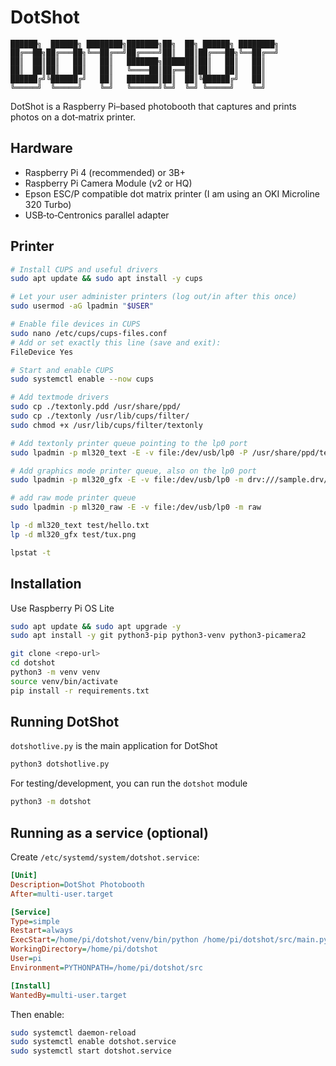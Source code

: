 # DotShot

```
██████╗  ██████╗ ████████╗███████╗██╗  ██╗ ██████╗ ████████╗
██╔══██╗██╔═══██╗╚══██╔══╝██╔════╝██║  ██║██╔═══██╗╚══██╔══╝
██║  ██║██║   ██║   ██║   ███████╗███████║██║   ██║   ██║   
██║  ██║██║   ██║   ██║   ╚════██║██╔══██║██║   ██║   ██║   
██████╔╝╚██████╔╝   ██║   ███████║██║  ██║╚██████╔╝   ██║   
╚═════╝  ╚═════╝    ╚═╝   ╚══════╝╚═╝  ╚═╝ ╚═════╝    ╚═╝   
```

DotShot is a Raspberry Pi–based photobooth that captures and prints photos on a dot‑matrix printer.

## Hardware

- Raspberry Pi 4 (recommended) or 3B+
- Raspberry Pi Camera Module (v2 or HQ)
- Epson ESC/P compatible dot matrix printer (I am using an OKI Microline 320 Turbo)
- USB‑to‑Centronics parallel adapter

## Printer

```bash
# Install CUPS and useful drivers
sudo apt update && sudo apt install -y cups

# Let your user administer printers (log out/in after this once)
sudo usermod -aG lpadmin "$USER"

# Enable file devices in CUPS
sudo nano /etc/cups/cups-files.conf
# Add or set exactly this line (save and exit):
FileDevice Yes

# Start and enable CUPS
sudo systemctl enable --now cups

# Add textmode drivers
sudo cp ./textonly.pdd /usr/share/ppd/
sudo cp ./textonly /usr/lib/cups/filter/
sudo chmod +x /usr/lib/cups/filter/textonly

# Add textonly printer queue pointing to the lp0 port
sudo lpadmin -p ml320_text -E -v file:/dev/usb/lp0 -P /usr/share/ppd/textonly.ppd

# Add graphics mode printer queue, also on the lp0 port
sudo lpadmin -p ml320_gfx -E -v file:/dev/usb/lp0 -m drv:///sample.drv/epson9.ppd

# add raw mode printer queue
sudo lpadmin -p ml320_raw -E -v file:/dev/usb/lp0 -m raw

lp -d ml320_text test/hello.txt
lp -d ml320_gfx test/tux.png

lpstat -t
```

## Installation

Use Raspberry Pi OS Lite

```bash
sudo apt update && sudo apt upgrade -y
sudo apt install -y git python3-pip python3-venv python3-picamera2

git clone <repo-url>
cd dotshot
python3 -m venv venv
source venv/bin/activate
pip install -r requirements.txt
```

## Running DotShot

`dotshotlive.py` is the main application for DotShot

```bash
python3 dotshotlive.py
```

For testing/development, you can run the `dotshot` module

```bash
python3 -m dotshot
```

## Running as a service (optional)

Create `/etc/systemd/system/dotshot.service`:

```ini
[Unit]
Description=DotShot Photobooth
After=multi-user.target

[Service]
Type=simple
Restart=always
ExecStart=/home/pi/dotshot/venv/bin/python /home/pi/dotshot/src/main.py photobooth
WorkingDirectory=/home/pi/dotshot
User=pi
Environment=PYTHONPATH=/home/pi/dotshot/src

[Install]
WantedBy=multi-user.target
```

Then enable:

```bash
sudo systemctl daemon-reload
sudo systemctl enable dotshot.service
sudo systemctl start dotshot.service
```
